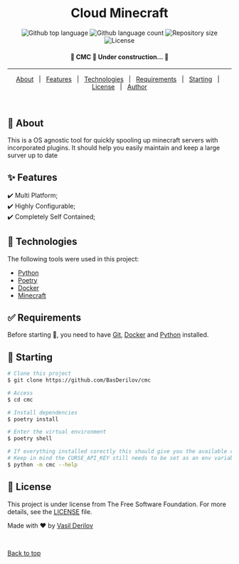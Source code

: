 <h1 align="center">Cloud Minecraft</h1>

<p align="center">
  <img alt="Github top language" src="https://img.shields.io/github/languages/top/BasDerilov/cmc?color=56BEB8">

  <img alt="Github language count" src="https://img.shields.io/github/languages/count/BasDerilov/cmc?color=56BEB8">

  <img alt="Repository size" src="https://img.shields.io/github/repo-size/BasDerilov/cmc?color=56BEB8">

  <img alt="License" src="https://img.shields.io/github/license/BasDerilov/cmc?color=56BEB8">

  <!-- <img alt="Github issues" src="https://img.shields.io/github/issues/BasDerilov/cmc?color=56BEB8" /> -->

  <!-- <img alt="Github forks" src="https://img.shields.io/github/forks/BasDerilov/cmc?color=56BEB8" /> -->

  <!-- <img alt="Github stars" src="https://img.shields.io/github/stars/BasDerilov/cmc?color=56BEB8" /> -->
</p>

<!-- Status -->

<h4 align="center"> 
	🚧  CMC 🚀 Under construction...  🚧
</h4>

<hr>

<p align="center">
  <a href="#dart-about">About</a> &#xa0; | &#xa0; 
  <a href="#sparkles-features">Features</a> &#xa0; | &#xa0;
  <a href="#rocket-technologies">Technologies</a> &#xa0; | &#xa0;
  <a href="#white_check_mark-requirements">Requirements</a> &#xa0; | &#xa0;
  <a href="#checkered_flag-starting">Starting</a> &#xa0; | &#xa0;
  <a href="#memo-license">License</a> &#xa0; | &#xa0;
  <a href="https://github.com/BasDerilov" target="_blank">Author</a>
</p>

<br>

## :dart: About

This is a OS agnostic tool for quickly spooling up minecraft servers with incorporated plugins. It should help you easily maintain and keep a large surver up to date

## :sparkles: Features

:heavy_check_mark: Multi Platform;\
:heavy_check_mark: Highly Configurable;\
:heavy_check_mark: Completely Self Contained;

## :rocket: Technologies

The following tools were used in this project:

- [Python](https://www.python.org/)
- [Poetry](https://python-poetry.org/)
- [Docker](https://www.docker.com/)
- [Minecraft](https://www.minecraft.net/en-us)

## :white_check_mark: Requirements

Before starting :checkered_flag:, you need to have [Git](https://git-scm.com), [Docker](https://www.docker.com/) and [Python](https://www.python.org/) installed.

## :checkered_flag: Starting

```bash
# Clone this project
$ git clone https://github.com/BasDerilov/cmc

# Access
$ cd cmc

# Install dependencies
$ poetry install

# Enter the virtual environment
$ poetry shell

# If everything installed corectly this should give you the available commands
# Keep in mind the CURSE_API_KEY still needs to be set as an env variable
$ python -m cmc --help

```

## :memo: License

This project is under license from The Free Software Foundation. For more details, see the [LICENSE](LICENSE.md) file.

Made with :heart: by <a href="https://github.com/BasDerilov" target="_blank">Vasil Derilov</a>

&#xa0;

<a href="#top">Back to top</a>
